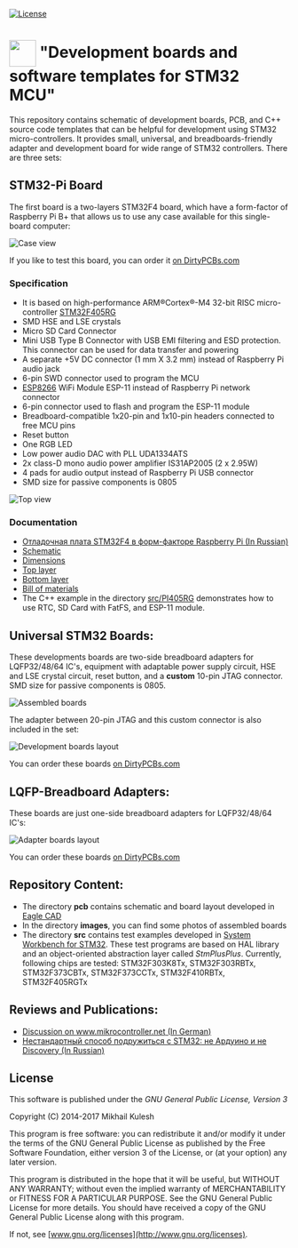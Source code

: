[![License](https://img.shields.io/badge/license-GNU_GPLv3-orange.svg)](https://github.com/mkulesh/stm32DevelopmentBoards/blob/master/LICENSE)

# <img src="https://github.com/mkulesh/stm32DevelopmentBoards/blob/master/images/stm32_image.png" align="center" height="48" width="48"> "Development boards and software templates for STM32 MCU"

This repository contains schematic of development boards, PCB, and C++ source code templates that can be helpful for development using STM32 micro-controllers. It provides small, universal, and breadboards-friendly adapter and development board for wide range of STM32 controllers.  There are three sets:

## STM32-Pi Board

The first board is a two-layers STM32F4 board, which have a form-factor of Raspberry Pi B+ that allows us to use any case available for this single-board computer:

![Case view](https://github.com/mkulesh/stm32DevelopmentBoards/blob/master/images/stm32pi-perspective.jpg)

If you like to test this board, you can order it [on DirtyPCBs.com](http://dirtypcbs.com/store/designer/details/9348/6009/stm32-pi-board-v1-2-zip)

### Specification
* It is based on high-performance ARM®Cortex®-M4 32-bit RISC micro-controller [STM32F405RG](http://www.st.com/en/microcontrollers/stm32f405rg.html)
* SMD HSE and LSE crystals
* Micro SD Card Connector
* Mini USB Type B Connector with USB EMI filtering and ESD protection. This connector can be used for data transfer and powering
* A separate +5V DC connector (1 mm X 3.2 mm) instead of Raspberry Pi audio jack
* 6-pin SWD connector used to program the MCU
* [ESP8266](https://en.wikipedia.org/wiki/ESP8266) WiFi Module ESP-11 instead of Raspberry Pi network connector
* 6-pin connector used to flash and program the ESP-11 module
* Breadboard-compatible 1x20-pin and 1x10-pin headers connected to free MCU pins
* Reset button
* One RGB LED
* Low power audio DAC with PLL UDA1334ATS
* 2x class-D mono audio power amplifier IS31AP2005 (2 x 2.95W) 
* 4 pads for audio output instead of Raspberry Pi USB connector
* SMD size for passive components is 0805

![Top view](https://github.com/mkulesh/stm32DevelopmentBoards/blob/master/images/stm32pi-labels.jpg)

### Documentation
* [Отладочная плата STM32F4 в форм-факторе Raspberry Pi (In Russian)](https://habr.com/post/413101)
* [Schematic](https://docs.google.com/viewer?url=https://github.com/mkulesh/stm32DevelopmentBoards/raw/master/pcb/stm32_pi_board_sch.pdf) 
* [Dimensions](https://docs.google.com/viewer?url=https://github.com/mkulesh/stm32DevelopmentBoards/raw/master/pcb/stm32_pi_board_mech.pdf) 
* [Top layer](https://docs.google.com/viewer?url=https://github.com/mkulesh/stm32DevelopmentBoards/raw/master/pcb/stm32_pi_board_top.pdf)
* [Bottom layer](https://docs.google.com/viewer?url=https://github.com/mkulesh/stm32DevelopmentBoards/raw/master/pcb/stm32_pi_board_bottom.pdf) 
* [Bill of materials](http://htmlpreview.github.io/?https://github.com/mkulesh/stm32DevelopmentBoards/blob/master/pcb/stm32_pi_board_bom.html)
* The C++ example in the directory [src/PI405RG](https://github.com/mkulesh/stm32DevelopmentBoards/tree/master/src/PI405RG) demonstrates how to use RTC, SD Card with FatFS, and ESP-11 module.

## Universal STM32 Boards:

These developments boards are two-side breadboard adapters for LQFP32/48/64 IC's, equipment with adaptable power supply circuit, HSE and LSE crystal circuit, reset button, and a **custom** 10-pin JTAG connector. SMD size for passive components is 0805. 

![Assembled boards](https://github.com/mkulesh/stm32DevelopmentBoards/blob/master/images/assembled_boards_top_view.jpg)

The adapter between 20-pin JTAG and this custom connector is also included in the set:

![Development boards layout](https://github.com/mkulesh/stm32DevelopmentBoards/blob/master/images/development_boards_layout.png)

You can order these boards [on DirtyPCBs.com](http://dirtypcbs.com/store/designer/details/9348/5771/stm32-development-boards)

## LQFP-Breadboard Adapters:

These boards are just one-side breadboard adapters for LQFP32/48/64 IC's:

![Adapter boards layout](https://github.com/mkulesh/stm32DevelopmentBoards/blob/master/images/adapter_boards_layout.png)

You can order these boards [on DirtyPCBs.com](http://dirtypcbs.com/store/designer/details/9348/5770/lqfp-adapters-zip)

## Repository Content:

* The directory **pcb** contains schematic and board layout developed in [Eagle CAD](https://www.autodesk.com/products/eagle/free-download)
* In the directory **images**, you can find some photos of assembled boards
* The directory **src** contains test examples developed in [System Workbench for STM32](http://www.st.com/en/development-tools/sw4stm32.html). These test programs are based on HAL library and an object-oriented abstraction layer called *StmPlusPlus*. Currently, following chips are tested: STM32F303K8Tx, STM32F303RBTx, STM32F373CBTx, STM32F373CCTx, STM32F410RBTx,  STM32F405RGTx

## Reviews and Publications:
* [Discussion on www.mikrocontroller.net (In German)](https://www.mikrocontroller.net/topic/433910)
* [Нестандартный способ подружиться с STM32: не Ардуино и не Discovery (In Russian)](https://habr.com/post/406313)

## License
This software is published under the *GNU General Public License, Version 3*

Copyright (C) 2014-2017 Mikhail Kulesh

This program is free software: you can redistribute it and/or modify it under the terms of the GNU General Public License as published by the Free Software Foundation, either version 3 of the License, or (at your option) any later version.

This program is distributed in the hope that it will be useful, but WITHOUT ANY WARRANTY; without even the implied warranty of MERCHANTABILITY or FITNESS FOR A PARTICULAR PURPOSE.  See the GNU General Public License for more details. You should have received a copy of the GNU General Public License along with this program.

If not, see [www.gnu.org/licenses](http://www.gnu.org/licenses).
